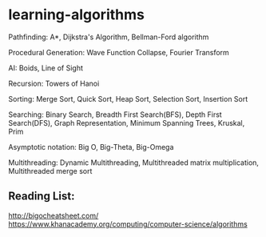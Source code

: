 # learning-algorithms

Pathfinding:
A*,
Dijkstra's Algorithm,
Bellman-Ford algorithm

Procedural Generation:
Wave Function Collapse,
Fourier Transform

AI:
Boids,
Line of Sight

Recursion:
Towers of Hanoi

Sorting:
Merge Sort, 
Quick Sort,
Heap Sort,
Selection Sort,
Insertion Sort

Searching:
Binary Search, 
Breadth First Search(BFS), 
Depth First Search(DFS),
Graph Representation,
Minimum Spanning Trees,
Kruskal,
Prim

Asymptotic notation:
Big O, 
Big-Theta, 
Big-Omega

Multithreading:
Dynamic Multithreading,
Multithreaded matrix multiplication,
Multithreaded merge sort

## Reading List:
http://bigocheatsheet.com/ <br>
https://www.khanacademy.org/computing/computer-science/algorithms
